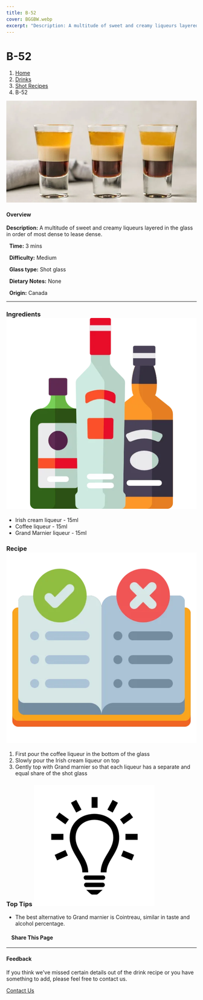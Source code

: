 ```yaml
---
title: B-52
cover: BGGBW.webp
excerpt: "Description: A multitude of sweet and creamy liqueurs layered in the glass in order of most dense to lease dense."
---
```


# B-52

1.  [Home](/)
2.  [Drinks](drinks)
3.  [Shot Recipes](drinks/shotrecipes)
4.  B-52

![](/images/b52.webp)

#### Overview

**Description:** A multitude of sweet and creamy liqueurs layered in the glass in order of most dense to lease dense.

  **Time:** 3 mins

  **Difficulty:** Medium

  **Glass type:** Shot glass

  **Dietary Notes:** None

  **Origin:** Canada

* * *

### Ingredients ![target](/images/liquor.webp)

-   Irish cream liqueur - 15ml
-   Coffee liqueur - 15ml
-   Grand Marnier liqueur - 15ml

### Recipe ![target](/images/rules.webp)

1.  First pour the coffee liqueur in the bottom of the glass
2.  Slowly pour the Irish cream liqueur on top
3.  Gently top with Grand marnier so that each liqueur has a separate and equal share of the shot glass

### Top Tips ![target](/images/lightbulb.webp)

-   The best alternative to Grand marnier is Cointreau, similar in taste and alcohol percentage.

####     Share This Page

[](https://www.facebook.com/sharer/sharer.php?u=beergogglegames.co.uk/Drinks/ShotRecipes/B-52)[](https://www.instagram.com/direct/new/)[](https://twitter.com/intent/tweet?url=beergogglegames.co.uk/Drinks/ShotRecipes/B-52)

* * *

#### Feedback

If you think we've missed certain details out of the drink recipe or you have something to add, please feel free to contact us.

  
  
  
[Contact Us](contact)
